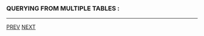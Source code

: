 ### QUERYING FROM MULTIPLE TABLES :
---

[PREV](https://indeshan.github.io/SQL-Cheat-Sheet/) [NEXT](https://indeshan.github.io/SQL-Cheat-Sheet/SQLOperators)
